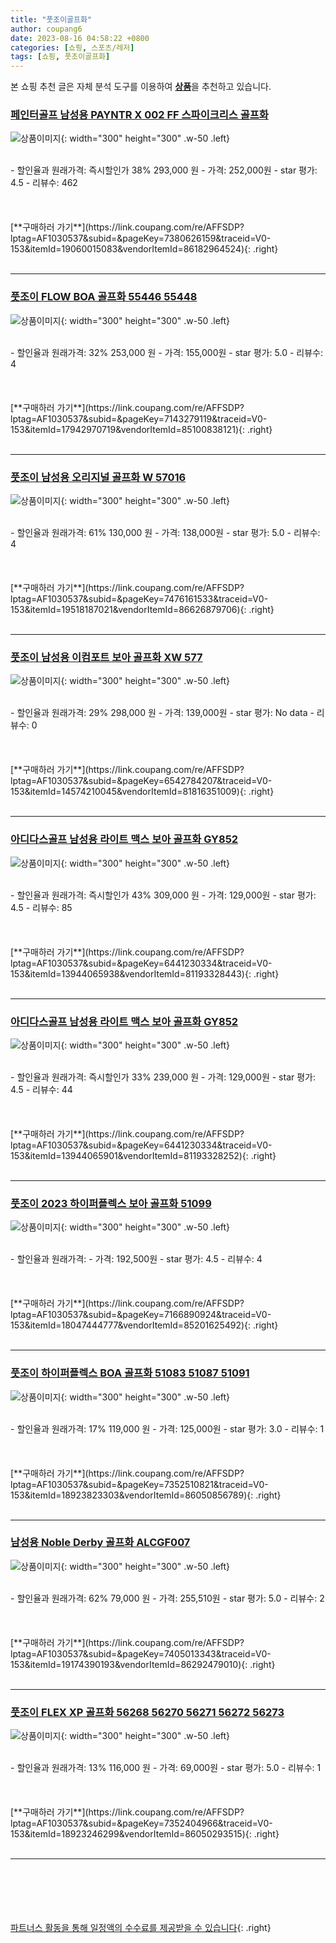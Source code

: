 ```yaml
---
title: "풋조이골프화"
author: coupang6
date: 2023-08-16 04:58:22 +0800
categories: [쇼핑, 스포츠/레저]
tags: [쇼핑, 풋조이골프화]
---
```


본 쇼핑 추천 글은 자체 분석 도구를 이용하여 [**상품**](https://link.coupang.com/a/bao1ui)을 추천하고 있습니다.

### [페인터골프 남성용 PAYNTR X 002 FF 스파이크리스 골프화](https://link.coupang.com/re/AFFSDP?lptag=AF1030537&subid=&pageKey=7380626159&traceid=V0-153&itemId=19060015083&vendorItemId=86182964524)

![상품이미지](https://thumbnail6.coupangcdn.com/thumbnails/remote/230x230ex/image/retail/images/4190825665249050-e45d1314-849c-4047-b95d-c450a8c2390f.jpg){: width="300" height="300" .w-50 .left}


<br>
- 할인율과 원래가격: 즉시할인가 38%  293,000   원
- 가격: 252,000원
- star 평가: 4.5
- 리뷰수: 462
<br>
<br>
<br>
<br>
[**구매하러 가기**](https://link.coupang.com/re/AFFSDP?lptag=AF1030537&subid=&pageKey=7380626159&traceid=V0-153&itemId=19060015083&vendorItemId=86182964524){: .right}
<br>
<br>

---

### [풋조이 FLOW BOA 골프화 55446 55448](https://link.coupang.com/re/AFFSDP?lptag=AF1030537&subid=&pageKey=7143279119&traceid=V0-153&itemId=17942970719&vendorItemId=85100838121)

![상품이미지](https://thumbnail8.coupangcdn.com/thumbnails/remote/230x230ex/image/vendor_inventory/8af0/23d250b28ac3c881e7fd24c7c00847e3b84a0569edd221b7c800a0892b07.jpg){: width="300" height="300" .w-50 .left}


<br>
- 할인율과 원래가격: 32%  253,000   원
- 가격: 155,000원
- star 평가: 5.0
- 리뷰수: 4
<br>
<br>
<br>
<br>
[**구매하러 가기**](https://link.coupang.com/re/AFFSDP?lptag=AF1030537&subid=&pageKey=7143279119&traceid=V0-153&itemId=17942970719&vendorItemId=85100838121){: .right}
<br>
<br>

---

### [풋조이 남성용 오리지널 골프화 W 57016](https://link.coupang.com/re/AFFSDP?lptag=AF1030537&subid=&pageKey=7476161533&traceid=V0-153&itemId=19518187021&vendorItemId=86626879706)

![상품이미지](https://thumbnail6.coupangcdn.com/thumbnails/remote/230x230ex/image/retail/images/2023/07/19/11/2/14851623-7694-412a-9c75-3bec84d24dcf.jpg){: width="300" height="300" .w-50 .left}


<br>
- 할인율과 원래가격: 61%  130,000   원
- 가격: 138,000원
- star 평가: 5.0
- 리뷰수: 4
<br>
<br>
<br>
<br>
[**구매하러 가기**](https://link.coupang.com/re/AFFSDP?lptag=AF1030537&subid=&pageKey=7476161533&traceid=V0-153&itemId=19518187021&vendorItemId=86626879706){: .right}
<br>
<br>

---

### [풋조이 남성용 이컴포트 보아 골프화 XW 577](https://link.coupang.com/re/AFFSDP?lptag=AF1030537&subid=&pageKey=6542784207&traceid=V0-153&itemId=14574210045&vendorItemId=81816351009)

![상품이미지](https://thumbnail10.coupangcdn.com/thumbnails/remote/230x230ex/image/retail/images/5412142457070714-24b0e3aa-dc1e-42b5-9ac5-7ee7b8f4395d.jpg){: width="300" height="300" .w-50 .left}


<br>
- 할인율과 원래가격: 29%  298,000   원
- 가격: 139,000원
- star 평가: No data
- 리뷰수: 0
<br>
<br>
<br>
<br>
[**구매하러 가기**](https://link.coupang.com/re/AFFSDP?lptag=AF1030537&subid=&pageKey=6542784207&traceid=V0-153&itemId=14574210045&vendorItemId=81816351009){: .right}
<br>
<br>

---

### [아디다스골프 남성용 라이트 맥스 보아 골프화 GY852](https://link.coupang.com/re/AFFSDP?lptag=AF1030537&subid=&pageKey=6441230334&traceid=V0-153&itemId=13944065938&vendorItemId=81193328443)

![상품이미지](https://thumbnail6.coupangcdn.com/thumbnails/remote/230x230ex/image/retail/images/2814943748941656-8c6d7841-e151-4066-927b-5c89c9b015fd.jpg){: width="300" height="300" .w-50 .left}


<br>
- 할인율과 원래가격: 즉시할인가 43%  309,000   원
- 가격: 129,000원
- star 평가: 4.5
- 리뷰수: 85
<br>
<br>
<br>
<br>
[**구매하러 가기**](https://link.coupang.com/re/AFFSDP?lptag=AF1030537&subid=&pageKey=6441230334&traceid=V0-153&itemId=13944065938&vendorItemId=81193328443){: .right}
<br>
<br>

---

### [아디다스골프 남성용 라이트 맥스 보아 골프화 GY852](https://link.coupang.com/re/AFFSDP?lptag=AF1030537&subid=&pageKey=6441230334&traceid=V0-153&itemId=13944065901&vendorItemId=81193328252)

![상품이미지](https://thumbnail9.coupangcdn.com/thumbnails/remote/230x230ex/image/retail/images/4120958035229747-2fd43dc7-047b-4b40-9007-600da71c574f.jpg){: width="300" height="300" .w-50 .left}


<br>
- 할인율과 원래가격: 즉시할인가 33%  239,000   원
- 가격: 129,000원
- star 평가: 4.5
- 리뷰수: 44
<br>
<br>
<br>
<br>
[**구매하러 가기**](https://link.coupang.com/re/AFFSDP?lptag=AF1030537&subid=&pageKey=6441230334&traceid=V0-153&itemId=13944065901&vendorItemId=81193328252){: .right}
<br>
<br>

---

### [풋조이 2023 하이퍼플렉스 보아 골프화 51099](https://link.coupang.com/re/AFFSDP?lptag=AF1030537&subid=&pageKey=7166890924&traceid=V0-153&itemId=18047444777&vendorItemId=85201625492)

![상품이미지](https://thumbnail9.coupangcdn.com/thumbnails/remote/230x230ex/image/vendor_inventory/6882/1a14cb1f8ce202926a84da300f1c6f4ccffaaf7663c1aa24590d77c66f86.jpg){: width="300" height="300" .w-50 .left}


<br>
- 할인율과 원래가격: 
- 가격: 192,500원
- star 평가: 4.5
- 리뷰수: 4
<br>
<br>
<br>
<br>
[**구매하러 가기**](https://link.coupang.com/re/AFFSDP?lptag=AF1030537&subid=&pageKey=7166890924&traceid=V0-153&itemId=18047444777&vendorItemId=85201625492){: .right}
<br>
<br>

---

### [풋조이 하이퍼플렉스 BOA 골프화 51083 51087 51091](https://link.coupang.com/re/AFFSDP?lptag=AF1030537&subid=&pageKey=7352510821&traceid=V0-153&itemId=18923823303&vendorItemId=86050856789)

![상품이미지](https://thumbnail10.coupangcdn.com/thumbnails/remote/230x230ex/image/vendor_inventory/eb85/1e98074546717542a4709a92e39b88933ee25e714a5de43d361ded4f4529.jpg){: width="300" height="300" .w-50 .left}


<br>
- 할인율과 원래가격: 17%  119,000   원
- 가격: 125,000원
- star 평가: 3.0
- 리뷰수: 1
<br>
<br>
<br>
<br>
[**구매하러 가기**](https://link.coupang.com/re/AFFSDP?lptag=AF1030537&subid=&pageKey=7352510821&traceid=V0-153&itemId=18923823303&vendorItemId=86050856789){: .right}
<br>
<br>

---

### [남성용 Noble Derby 골프화 ALCGF007](https://link.coupang.com/re/AFFSDP?lptag=AF1030537&subid=&pageKey=7405013343&traceid=V0-153&itemId=19174390193&vendorItemId=86292479010)

![상품이미지](https://thumbnail8.coupangcdn.com/thumbnails/remote/230x230ex/image/retail/images/2023/06/16/11/6/3e4d46aa-6385-4502-8806-ea77f1a35cb8.jpg){: width="300" height="300" .w-50 .left}


<br>
- 할인율과 원래가격: 62%  79,000   원
- 가격: 255,510원
- star 평가: 5.0
- 리뷰수: 2
<br>
<br>
<br>
<br>
[**구매하러 가기**](https://link.coupang.com/re/AFFSDP?lptag=AF1030537&subid=&pageKey=7405013343&traceid=V0-153&itemId=19174390193&vendorItemId=86292479010){: .right}
<br>
<br>

---

### [풋조이 FLEX XP 골프화 56268 56270 56271 56272 56273](https://link.coupang.com/re/AFFSDP?lptag=AF1030537&subid=&pageKey=7352404966&traceid=V0-153&itemId=18923246299&vendorItemId=86050293515)

![상품이미지](https://thumbnail9.coupangcdn.com/thumbnails/remote/230x230ex/image/vendor_inventory/954e/88e46d9227be9fbe3f22703decebf8e25234d25c54390f9c7a33bed69602.jpg){: width="300" height="300" .w-50 .left}


<br>
- 할인율과 원래가격: 13%  116,000   원
- 가격: 69,000원
- star 평가: 5.0
- 리뷰수: 1
<br>
<br>
<br>
<br>
[**구매하러 가기**](https://link.coupang.com/re/AFFSDP?lptag=AF1030537&subid=&pageKey=7352404966&traceid=V0-153&itemId=18923246299&vendorItemId=86050293515){: .right}
<br>
<br>

---
<br><br><br><br><br> [파트너스 활동을 통해 일정액의 수수료를 제공받을 수 있습니다](https://link.coupang.com/a/bao1ui){: .right}